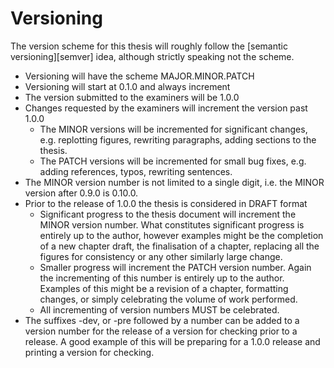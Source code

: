 Versioning
==========

The version scheme for this thesis will roughly follow the [semantic versioning][semver] idea,
although strictly speaking not the scheme.

- Versioning will have the scheme MAJOR.MINOR.PATCH
- Versioning will start at 0.1.0 and always increment
- The version submitted to the examiners will be 1.0.0
- Changes requested by the examiners will increment the version past 1.0.0
    - The MINOR versions will be incremented for significant changes, e.g. replotting figures,
        rewriting paragraphs, adding sections to the thesis.
    - The PATCH versions will be incremented for small bug
        fixes, e.g. adding references, typos, rewriting sentences.
- The MINOR version number is not limited to a
    single digit, i.e. the MINOR version after 0.9.0 is 0.10.0.
- Prior to the release of 1.0.0 the thesis is considered in DRAFT format
    - Significant progress to the thesis document will increment the MINOR
        version number. What constitutes significant progress is entirely up to the author, however
        examples might be the completion of a new chapter draft, the finalisation of a chapter,
        replacing all the figures for consistency or any other similarly large change.
    - Smaller progress will increment the PATCH version number. Again the
        incrementing of this number is entirely up to the author. Examples of this might be a revision
        of a chapter, formatting changes, or simply celebrating the volume of work performed.
    - All incrementing of version numbers MUST be celebrated.
- The suffixes -dev, or -pre followed by a number can be added to a version number
    for the release of a version for checking prior to a release. A good example of
    this will be preparing for a 1.0.0 release and printing a version for checking.
